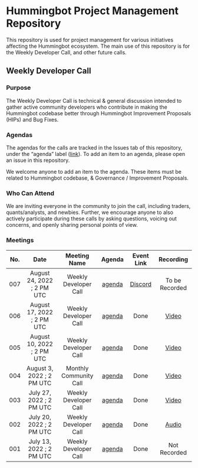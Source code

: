 # Hummingbot Project Management Repository

This repository is used for project management for various initiatives affecting the Hummingbot ecosystem. The main use of this repository is for the Weekly Developer Call, and other future calls.

## Weekly Developer Call

### Purpose

The Weekly Developer Call is technical & general discussion intended to gather active community developers who contribute in making the Hummingbot codebase better through Hummingbot Improvement Proposals (HIPs) and Bug Fixes. 

### **Agendas**

The agendas for the calls are tracked in the Issues tab of this repository, under the “agenda” label ([link](https://github.com/hummingbot/pm/issues?q=is%3Aissue+is%3Aagenda)). To add an item to an agenda, please open an issue in this repository.

We welcome anyone to add an item to the agenda. These items must be  related to Hummingbot codebase, & Governance / Improvement Proposals.

### Who Can Attend

We are inviting everyone in the community to join the call, including traders, quants/analysts, and newbies. Further, we encourage anyone to also actively participate during these calls by asking questions, voicing out concerns, and openly sharing personal points of view.

### Meetings

| No. |            Date            |      Meeting Name      |                        Agenda                       |                                  Event Link                                  |                                    Recording                                    |
|:---:|:--------------------------:|:----------------------:|:---------------------------------------------------:|:----------------------------------------------------------------------------:|:-------------------------------------------------------------------------------:|
| 007 | August 24, 2022 ; 2 PM UTC | Weekly Developer Call  | [agenda](https://github.com/hummingbot/pm/issues/7) | [Discord](https://discord.com/events/530578568154054663/1010566069502627922) |                                  To be Recorded                                 |
| 006 | August 17, 2022 ; 2 PM UTC | Weekly Developer Call  | [agenda](https://github.com/hummingbot/pm/issues/6) |                                     Done                                     |               [Video](https://www.youtube.com/watch?v=atDlrs8ZoO8)              |
| 005 | August 10, 2022 ; 2 PM UTC | Weekly Developer Call  | [agenda](https://github.com/hummingbot/pm/issues/5) |                                     Done                                     |               [Video](https://www.youtube.com/watch?v=Z_H0NpA69bs)              |
| 004 | August 3, 2022 ; 2 PM UTC  | Monthly Community Call | [agenda](https://github.com/hummingbot/pm/issues/4) |                                     Done                                     |               [Video](https://www.youtube.com/watch?v=tCG6QvDqvMM)              |
| 003 | July 27, 2022 ; 2 PM UTC   | Weekly Developer Call  | [agenda](https://github.com/hummingbot/pm/issues/3) |                                     Done                                     |               [Video](https://www.youtube.com/watch?v=HmvzS4ugfgU)              |
| 002 | July 20, 2022 ; 2 PM UTC   | Weekly Developer Call  | [agenda](https://github.com/hummingbot/pm/issues/2) |                                     Done                                     | [Audio](https://drive.google.com/file/d/1BijPhEh2jFfgWzWixoVFAZgycogX5Hfb/view) |
| 001 | July 13, 2022 ; 2 PM UTC   | Weekly Developer Call  | [agenda](https://github.com/hummingbot/pm/issues/1) |                                     Done                                     |                                   Not Recorded                                  |
